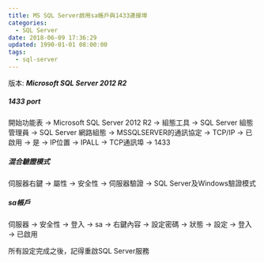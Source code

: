 ```yaml
---
title: MS SQL Server啟用sa帳戶與1433連接埠
categories:
  - SQL Server
date: 2018-06-09 17:36:29
updated: 1990-01-01 08:00:00
tags:
  - sql-server
---
```


版本: ***Microsoft SQL Server 2012 R2***

##### 1433 port
開始功能表 → Microsoft SQL Server 2012 R2 → 組態工具 → SQL Server 組態管理員 → SQL Server 網路組態 → MSSQLSERVER的通訊協定 → TCP/IP → 已啟用 → 是 → IP位置 → IPALL → TCP通訊埠 → 1433

##### 混合驗證模式
伺服器右鍵 → 屬性 → 安全性 → 伺服器驗證 → SQL Server及Windows驗證模式

##### sa帳戶
伺服器 → 安全性 → 登入 → sa → 右鍵內容 → 設定密碼 → 狀態 → 設定 → 登入 → 已啟用

所有設定完成之後，記得重啟SQL Server服務